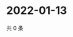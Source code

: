 # 2022-01-13

共 0 条

<!-- BEGIN WEIBO -->
<!-- 最后更新时间 Thu Jan 13 2022 02:01:27 GMT+0800 (China Standard Time) -->

<!-- END WEIBO -->
